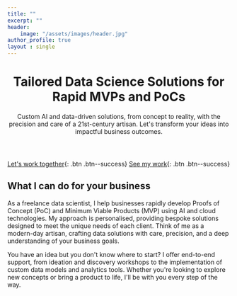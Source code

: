 ```yaml
---
title: ""
excerpt: ""
header:
    image: "/assets/images/header.jpg"
author_profile: true
layout : single
---
```


<!-- Clear Value Proposition -->
<header>
  <h1>Tailored Data Science Solutions for Rapid MVPs and PoCs</h1>
  <p>Custom AI and data-driven solutions, from concept to reality, with the precision and care of a 21st-century artisan. Let's transform your ideas into impactful business outcomes.</p>
</header>

<!-- Call to Action Buttons -->
[Let's work together](mailto:aldcorrales@outlook.com){: .btn .btn--success}
[See my work](#link){: .btn .btn--success}

<!-- Introduction Text -->
<section id="what-i-offer">
  <h2>What I can do for your business</h2>
  <p>
    As a freelance data scientist, I help businesses rapidly develop Proofs of Concept (PoC) and Minimum Viable Products (MVP) using AI and cloud technologies. My approach is personalised, providing bespoke solutions designed to meet the unique needs of each client. Think of me as a modern-day artisan, crafting data solutions with care, precision, and a deep understanding of your business goals.
  </p>
  <p>
    You have an idea but you don't know where to start? I offer end-to-end support, from ideation and discovery workshops to the implementation of custom data models and analytics tools. Whether you're looking to explore new concepts or bring a product to life, I'll be with you every step of the way.
  </p>
</section>



<!-- Clear Value Proposition -->
<!-- <header>
  <h1>Data Science Expertise to Power Your Business Decisions 🦾 🚀 </h1>
</header> -->


<!-- Introduction Text -->
<!-- <section id="about-me">
  <h2>Hi, I'm Álvaro</h2>
  <p>
    I’m a Data Scientist with 7 years of experience working with clients in the UK and Spain in tech and consulting. I specialise in AI and Cloud technologies, developing Proofs of Concept (PoC) and Minimum Viable Products (MVP) for industries like banking, telecom, and the public sector.
  </p>
  <p>
    In the last three years, I’ve delivered over 30 projects, including NLP models for IT report analysis, a call transcription tool for customer insights, and KPI dashboards.
  </p>
  <p>
    I focus on time series analysis, causal inference, NLP, and data visualization, primarily using Python and cloud-based tools.
  </p>
</section> -->

<!-- Call to Action Buttons -->
<!-- <section class="cta-buttons">
  <a href="/contact" class="btn btn-success">Let’s Work Together</a>
  <a href="/portfolio" class="btn btn-success">See My Work</a>
</section> -->

